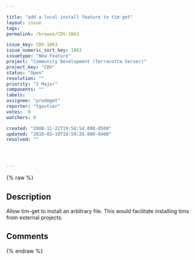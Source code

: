 ```yaml
---

title: "add a local install feature to tim-get"
layout: issue
tags: 
permalink: /browse/CDV-1063

issue_key: CDV-1063
issue_numeric_sort_key: 1063
issuetype: "New Feature"
project: "Community Development (Terracotta Server)"
project_key: "CDV"
status: "Open"
resolution: ""
priority: "2 Major"
components: ""
labels: 
assignee: "prodmgmt"
reporter: "tgautier"
votes:  0
watchers: 0

created: "2008-11-22T19:58:54.000-0500"
updated: "2010-03-19T18:59:26.000-0400"
resolved: ""




---
```


{% raw %}

## Description

<div markdown="1" class="description">

Allow tim-get to install an arbitrary  file.   This would facilitate installing tims from external projects.

</div>

## Comments



{% endraw %}
